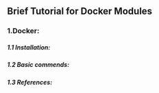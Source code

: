 ## Brief Tutorial for Docker Modules

### 1.Docker:
##### 1.1 Installation:


##### 1.2 Basic commends:


##### 1.3 References: